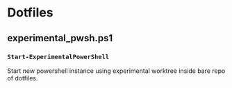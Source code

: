 # Dotfiles

## experimental_pwsh.ps1

### `Start-ExperimentalPowerShell`

Start new powershell instance using experimental worktree inside bare repo of dotfiles.
